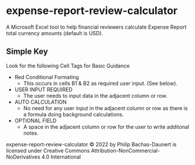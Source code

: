 # expense-report-review-calculator

A Microsoft Excel tool to help financial reviewers calculate Expense Report total currency amounts (default is USD).

## Simple Key

Look for the following Cell Tags for Basic Guidance

- Red Conditional Formating
  - This occurs in cells B1 & B2 as required user input. (See below).
- USER INPUT REQUIRED
  - The user needs to input data in the adjacent column or row.
- AUTO CALCULATION
  - No need for any user input in the adjacent column or row as there is a formula doing background calculations.
- OPTIONAL FIELD
  - A space in the adjacent column or row for the user to write additonal notes.

expense-report-review-calculator © 2022 by Philip Bachas-Daunert is licensed under Creative Commons Attribution-NonCommercial-NoDerivatives 4.0 International 
